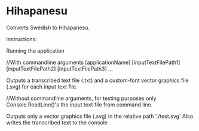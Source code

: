 Hihapanesu
==========

Converts Swedish to Hihapanesu.

Instructions:

Running the application

//With commandline arguments
[applicationName] [inputTextFilePath1] [inputTextFilePath2] [inputTextFilePath3] ...

Outputs a transcribed text file (.txt) and a custom-font vector graphics file (.svg) for each input text file.

//Without commandline arguments, for testing purposes only
Console.ReadLine()'s the input text file from command line.

Outputs only a vector graphics file (.svg) in the relative path './test.svg'
Also writes the transcribed text to the console